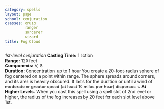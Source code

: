 ```yaml
---
category: spells
layout: page
school: conjuration
classes: druid
         ranger
         sorcerer
         wizard
title: Fog Cloud 
---
```

_1st-level conjuration_ 
**Casting Time:** 1 action    
**Range:** 120 feet    
**Components:** V, S    
**Duration:** Concentration, up to 1 hour 
You create a 20-foot-radius sphere of fog centered on a point within range. The sphere spreads around corners, and its area is heavily obscured. It lasts for the duration or until a wind of moderate or greater speed (at least 10 miles per hour) disperses it. 
**At Higher Levels.** When you cast this spell using a spell slot of 2nd level or higher, the radius of the fog increases by 20 feet for each slot level above 1st. 